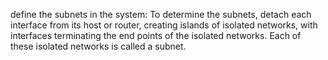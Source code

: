 define the subnets in the system:
To determine the subnets, detach each interface from its host or router, creating
islands of isolated networks, with interfaces terminating the end points of the
isolated networks. Each of these isolated networks is called a subnet.
